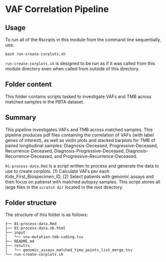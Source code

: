 # VAF Correlation Pipeline

## Usage

To run all of the Rscripts in this module from the command line sequentially, use:

```
bash run-create-corplots.sh
```

`run-create-corplots.sh` is designed to be run as if it was called from this module directory even when called from outside of this directory.

## Folder content

This folder contains scripts tasked to investigate VAFs and TMB across matched samples in the PBTA dataset.

## Summary 
This pipeline investigates VAFs and TMB across matched samples. This pipeline produces pdf files containing the correlation of VAFs (with label genes of interest), as well as violin plots and stacked barplots for TMB of paired longitudinal samples: Diagnosis-Deceased, Progressive-Deceased, Recurrence-Deceased, Diagnosis-Progressive-Deceased, Diagnosis-Recurrence-Deceased, and Progressive-Recurrence-Deceased.

`01-process-data.Rmd` is a script written to process and generate the data to use to create corplots. (1) Calculate VAFs per each Kids_First_Biospecimen_ID, (2) Select patients with genomic assays and then focus on patienst with matched autopsy samples. This script stores all large files in the `scratch dir` located in the root directory.

 
## Folder structure 

The structure of this folder is as follows:

```
├── 01-process-data.Rmd
├── 01-process-data.nb.html
├── input
│   └── snv-mutation-tmb-coding.tsv
├── README.md
├── results
│   └── genomic_assays_matched_time_points_list_merge.tsv
└── run-create-corplots.sh
```

